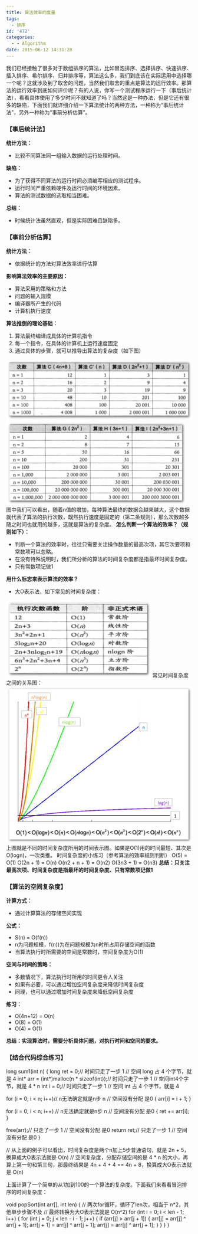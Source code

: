 ```yaml
---
title: 算法效率的度量
tags:
  - 排序
id: '472'
categories:
  - - Algorithm
date: 2015-06-12 14:31:28
---
```


我们已经接触了很多对于数组排序的算法，比如冒泡排序、选择排序、快速排序、插入排序、希尔排序、归并排序等，算法这么多，我们到底该在实际运用中选择哪一个呢？这就涉及到了取舍的问题，当然我们取舍的重点是算法的运行效率。那算法的运行效率到底如何评价呢？有的人说，你写一个测试程序运行一下（事后统计法），看看具体使用了多少时间不就知道了吗？当然这是一种办法，但是它还有很多的缺陷，下面我们就详细介绍一下算法统计的两种方法，一种称为“事后统计法”，另外一种称为“事前分析估算”。
<!-- more -->
### 【事后统计法】

**统计方法：**

*   比较不同算法同一组输入数据的运行处理时间。

**缺陷：**

*   为了获得不同算法的运行时间必须编写相应的测试程序。
*   运行时间严重依赖硬件及运行时间的环境因素。
*   算法的测试数据的选取相当困难。

**总结：**

*   时候统计法虽然直观，但是实际困难且缺陷多。

### 【事前分析估算】

**统计方法：**

*   依据统计的方法对算法效率进行估算

**影响算法效率的主要原因：**

*   算法采用的策略和方法
*   问题的输入规模
*   编译器所产生的代码
*   计算机执行速度

**算法推倒的理论基础：**

1.  算法最终编译成具体的计算机指令
2.  每一个指令，在具体的计算机上运行速度固定
3.  通过具体的步骤，就可以推导出算法的复杂度（如下图）

[![2015-06-12_134026](/images/2015/06/2015-06-12_134026.png)](/images/2015/06/2015-06-12_134026.png) [![2015-06-12_134050](/images/2015/06/2015-06-12_134050.png)](/images/2015/06/2015-06-12_134050.png) 图中我们可以看出，随着n值的增加，每种算法最终的数据会越来越大，这个数据就代表了算法的执行次数，既然执行速度是固定的（第二条规则），那么次数越多随之时间也就用的越多，这就是算法的复杂度。 **怎么判断一个算法的效率？（规则如下）：**

*   判断一个算法的效率时，往往只需要关注操作数量的最高次项，其它次要项和常数项可以忽略。
*   在没有特殊说明时，我们所分析的算法的时间复杂度都是指最坏时间复杂度。
*   只有常数项记做1

**用什么标志来表示算法的效率？**

*   大O表示法，如下常见的时间复杂度：

[![2015-06-12_135208](/images/2015/06/2015-06-12_135208.png)](/images/2015/06/2015-06-12_135208.png) 常见时间复杂度之间的关系图： [![2015-06-12_135423](/images/2015/06/2015-06-12_135423.png)](/images/2015/06/2015-06-12_135423.png) 上图就是不同的时间复杂度所用的时间表示图。如果是O(1)用的时间最短、其次是O(logn)，一次类推。 时间复杂度的小练习（参考算法的效率规则判断） O(5) = O(1) O(2n + 1) = O(n) O(n2 + n + 1) = O(n2) O(3n3 + 1) = O(n3) **总结：只关注最高次项、时间复杂度是指最坏的时间复杂度、只有常数项记做1**

### 【算法的空间复杂度】

**计算方式：**

*   通过计算算法的存储空间实现

**公式：**

*   S(n) = O(f(n))
*   n为问题规模，f(n))为在问题规模为n时所占用存储空间的函数
*   当算法执行时所需要的空间是常数时，空间复杂度为O(1)

**空间与时间的策略：**

*   多数情况下，算法执行时所用的时间更令人关注
*   如果有必要，可以通过增加空间复杂度来降低时间复杂度
*   同理，也可以通过增加时间复杂度来降低空间复杂度

**练习：**

*   O(4n+12) = O(n)
*   O(8) = O(1)
*   O(4) = O(1)

**总结：实现算法时，需要分析具体问题，对执行时间和空间的要求。**

### 【结合代码综合练习】

long sum1(int n)
{
long ret = 0;// 时间只走了一步 1  // 空间 long 占 4 个字节，就是 4
int\* arr = (int\*)malloc(n \* sizeof(int));// 时间只走了一步 1 // 空间int4个字节，就是 4 \* n
int i = 0;// 时间只走了一步 1  // 空间 int 占 4 个字节，就是 4

for (i = 0; i < n; i++)// n无法确定就是n步 n // 空间没有分配 是0
{
arr\[i\] = i + 1;
}

for (i = 0; i < n; i++) // n无法确定就是n步 n // 空间没有分配 是0
{
ret += arr\[i\];
}

free(arr);// 只走了一步 1 // 空间没有分配 是0
return ret;// 只走了一步 1 // 空间没有分配 是0
}

// 从上面的例子可以看出，时间复杂度是两个n加上5步普通语句，就是 2n + 5，换算成大O表示法就是 O(n)
// 空间复杂度，分配存储空间的是 4 \* n 的大小，再算上第一句和第三句，那最终结果是 4n + 4 + 4 == 4n + 8，换算成大O表示法就是 O(n)

上面计算了一个简单的从1加到100的一个算法的复杂度。下面我们来看看冒泡排序的时间复杂度：

void popSort(int arr\[\], int len)
{
// 两次for循环，循环了len次，相当于 n\*2，其他单步步骤不及
// 最终转换为大O表示法就是 O(n^2)
for (int i = 0; i < len - 1; i++)
{
for (int j = 0; j < len - i - 1; j++)
{
if (arr\[j\] > arr\[j + 1\])
{
arr\[j\] = arr\[j\] ^ arr\[j + 1\];
arr\[j + 1\] = arr\[j\] ^ arr\[j + 1\];
arr\[j\] = arr\[j\] ^ arr\[j + 1\];
}
}
}
}